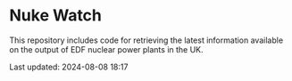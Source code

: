 # Nuke Watch

This repository includes code for retrieving the latest information available on the output of EDF nuclear power plants in the UK.

Last updated: 2024-08-08 18:17